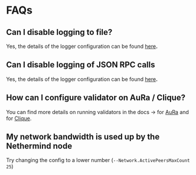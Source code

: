 # FAQs

## Can I disable logging to file?

Yes, the details of the logger configuration can be found [here](https://docs.nethermind.io/nethermind/ethereum-client/logging-configuration)**.**

## Can I disable logging of JSON RPC calls

Yes, the details of the logger configuration can be found [here](https://docs.nethermind.io/nethermind/ethereum-client/logging-configuration)**.**

## How can I configure validator on AuRa / Clique?

You can find more details on running validators in the docs -&gt; for [AuRa](https://docs.nethermind.io/nethermind/guides-and-helpers/validator-setup/aura-validator) and for [Clique](https://docs.nethermind.io/nethermind/ethereum-client/private-networks/how-to-setup-a-nethermind-only-clique-based-chain).

## My network bandwidth is used up by the Nethermind node

Try changing the config to a lower number \(`--Network.ActivePeersMaxCount 25`\)

## 



